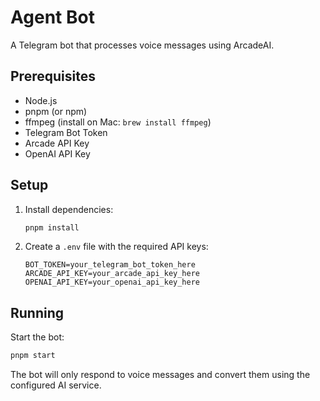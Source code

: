 # Agent Bot

A Telegram bot that processes voice messages using ArcadeAI.

## Prerequisites

- Node.js
- pnpm (or npm)
- ffmpeg (install on Mac: `brew install ffmpeg`)
- Telegram Bot Token
- Arcade API Key
- OpenAI API Key

## Setup

1. Install dependencies:
   ```bash
   pnpm install
   ```

2. Create a `.env` file with the required API keys:
   ```
   BOT_TOKEN=your_telegram_bot_token_here
   ARCADE_API_KEY=your_arcade_api_key_here
   OPENAI_API_KEY=your_openai_api_key_here
   ```

## Running

Start the bot:
```bash
pnpm start
```

The bot will only respond to voice messages and convert them using the configured AI service.